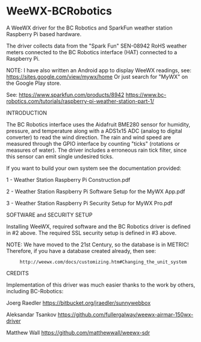 # WeeWX-BCRobotics
A WeeWX driver for the BC Robotics and SparkFun weather station Raspberry Pi based hardware.

The driver collects data from the "Spark Fun" SEN-08942 RoHS weather meters 
connected to the BC Robotics interface (HAT) connected to a Raspberry Pi.

  NOTE: I have also written an Android app to display WeeWX readings, see:
        https://sites.google.com/view/mywx/home 
        Or just search for "MyWX" on the Google Play store.

See:
https://www.sparkfun.com/products/8942
https://www.bc-robotics.com/tutorials/raspberry-pi-weather-station-part-1/

INTRODUCTION

The BC Robotics interface uses the Aidafruit BME280 sensor for humidity, pressure, 
and temperature along with a ADS1x15 ADC (analog to digital converter) to read the 
wind direction. The rain and wind speed are measured through the GPIO interface by 
counting "ticks" (rotations or measures of water). The driver includes a erroneous
rain tick filter, since this sensor can emit single undesired ticks.

If you want to build your own system see the documentation provided:

 1 - Weather Station Raspberry Pi Construction.pdf
 
 2 - Weather Station Raspberry Pi Software Setup for the MyWX App.pdf
 
 3 - Weather Station Raspberry Pi Security Setup for MyWX Pro.pdf 
 

SOFTWARE and SECURITY SETUP

Installing WeeWX, required software and the BC Robotics driver is defined in #2 above.
The required SSL security setup is defined in #3 above.

 NOTE: We have moved to the 21st Century, so the database is in METRIC!
       Therefore, if you have a database created already, then see:

         http://weewx.com/docs/customizing.htm#Changing_the_unit_system

CREDITS

Implementation of this driver was much easier thanks to the work by others, 
including BC-Robotics:

Joerg Raedler
  https://bitbucket.org/jraedler/sunnywebbox

Aleksandar Tsankov
  https://github.com/fullergalway/weewx-airmar-150wx-driver

Matthew Wall
  https://github.com/matthewwall/weewx-sdr
